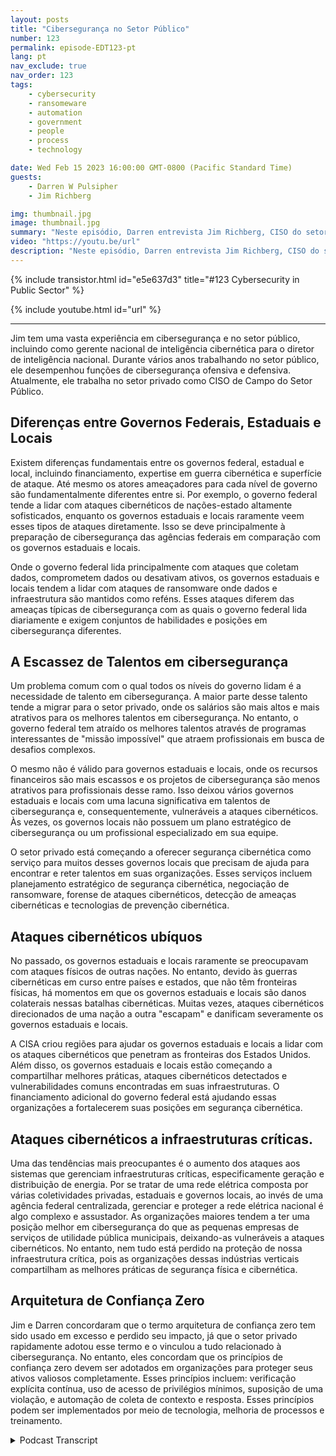 ```yaml
---
layout: posts
title: "Cibersegurança no Setor Público"
number: 123
permalink: episode-EDT123-pt
lang: pt
nav_exclude: true
nav_order: 123
tags:
    - cybersecurity
    - ransomeware
    - automation
    - government
    - people
    - process
    - technology

date: Wed Feb 15 2023 16:00:00 GMT-0800 (Pacific Standard Time)
guests:
    - Darren W Pulsipher
    - Jim Richberg

img: thumbnail.jpg
image: thumbnail.jpg
summary: "Neste episódio, Darren entrevista Jim Richberg, CISO do setor público da Forinet, discutindo as diferenças na cibersegurança no setor público. O governo federal é muito diferente dos governos estaduais e locais em relação à cibersegurança e suas abordagens."
video: "https://youtu.be/url"
description: "Neste episódio, Darren entrevista Jim Richberg, CISO do setor público da Forinet, discutindo as diferenças na cibersegurança no setor público. O governo federal é muito diferente dos governos estaduais e locais em relação à cibersegurança e suas abordagens."
---
```


<div>
{% include transistor.html id="e5e637d3" title="#123 Cybersecurity in Public Sector" %}

{% include youtube.html id="url" %}
</div>

---

Jim tem uma vasta experiência em cibersegurança e no setor público, incluindo como gerente nacional de inteligência cibernética para o diretor de inteligência nacional. Durante vários anos trabalhando no setor público, ele desempenhou funções de cibersegurança ofensiva e defensiva. Atualmente, ele trabalha no setor privado como CISO de Campo do Setor Público.

## Diferenças entre Governos Federais, Estaduais e Locais

Existem diferenças fundamentais entre os governos federal, estadual e local, incluindo financiamento, expertise em guerra cibernética e superfície de ataque. Até mesmo os atores ameaçadores para cada nível de governo são fundamentalmente diferentes entre si. Por exemplo, o governo federal tende a lidar com ataques cibernéticos de nações-estado altamente sofisticados, enquanto os governos estaduais e locais raramente veem esses tipos de ataques diretamente. Isso se deve principalmente à preparação de cibersegurança das agências federais em comparação com os governos estaduais e locais.

Onde o governo federal lida principalmente com ataques que coletam dados, comprometem dados ou desativam ativos, os governos estaduais e locais tendem a lidar com ataques de ransomware onde dados e infraestrutura são mantidos como reféns. Esses ataques diferem das ameaças típicas de cibersegurança com as quais o governo federal lida diariamente e exigem conjuntos de habilidades e posições em cibersegurança diferentes.

## A Escassez de Talentos em cibersegurança

Um problema comum com o qual todos os níveis do governo lidam é a necessidade de talento em cibersegurança. A maior parte desse talento tende a migrar para o setor privado, onde os salários são mais altos e mais atrativos para os melhores talentos em cibersegurança. No entanto, o governo federal tem atraído os melhores talentos através de programas interessantes de "missão impossível" que atraem profissionais em busca de desafios complexos.

O mesmo não é válido para governos estaduais e locais, onde os recursos financeiros são mais escassos e os projetos de cibersegurança são menos atrativos para profissionais desse ramo. Isso deixou vários governos estaduais e locais com uma lacuna significativa em talentos de cibersegurança e, consequentemente, vulneráveis a ataques cibernéticos. Às vezes, os governos locais não possuem um plano estratégico de cibersegurança ou um profissional especializado em sua equipe.

O setor privado está começando a oferecer segurança cibernética como serviço para muitos desses governos locais que precisam de ajuda para encontrar e reter talentos em suas organizações. Esses serviços incluem planejamento estratégico de segurança cibernética, negociação de ransomware, forense de ataques cibernéticos, detecção de ameaças cibernéticas e tecnologias de prevenção cibernética.

## Ataques cibernéticos ubíquos

No passado, os governos estaduais e locais raramente se preocupavam com ataques físicos de outras nações. No entanto, devido às guerras cibernéticas em curso entre países e estados, que não têm fronteiras físicas, há momentos em que os governos estaduais e locais são danos colaterais nessas batalhas cibernéticas. Muitas vezes, ataques cibernéticos direcionados de uma nação a outra "escapam" e danificam severamente os governos estaduais e locais.

A CISA criou regiões para ajudar os governos estaduais e locais a lidar com os ataques cibernéticos que penetram as fronteiras dos Estados Unidos. Além disso, os governos estaduais e locais estão começando a compartilhar melhores práticas, ataques cibernéticos detectados e vulnerabilidades comuns encontradas em suas infraestruturas. O financiamento adicional do governo federal está ajudando essas organizações a fortalecerem suas posições em segurança cibernética.

## Ataques cibernéticos a infraestruturas críticas.

Uma das tendências mais preocupantes é o aumento dos ataques aos sistemas que gerenciam infraestruturas críticas, especificamente geração e distribuição de energia. Por se tratar de uma rede elétrica composta por várias coletividades privadas, estaduais e governos locais, ao invés de uma agência federal centralizada, gerenciar e proteger a rede elétrica nacional é algo complexo e assustador. As organizações maiores tendem a ter uma posição melhor em cibersegurança do que as pequenas empresas de serviços de utilidade pública municipais, deixando-as vulneráveis a ataques cibernéticos. No entanto, nem tudo está perdido na proteção de nossa infraestrutura crítica, pois as organizações dessas indústrias verticais compartilham as melhores práticas de segurança física e cibernética.

## Arquitetura de Confiança Zero

Jim e Darren concordaram que o termo arquitetura de confiança zero tem sido usado em excesso e perdido seu impacto, já que o setor privado rapidamente adotou esse termo e o vinculou a tudo relacionado à cibersegurança. No entanto, eles concordam que os princípios de confiança zero devem ser adotados em organizações para proteger seus ativos valiosos completamente. Esses princípios incluem: verificação explícita contínua, uso de acesso de privilégios mínimos, suposição de uma violação, e automação de coleta de contexto e resposta. Esses princípios podem ser implementados por meio de tecnologia, melhoria de processos e treinamento.



<details>
<summary> Podcast Transcript </summary>

<p></p>

</details>
